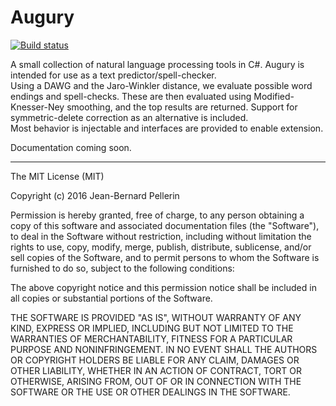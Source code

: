 # Augury

[![Build status](https://ci.appveyor.com/api/projects/status/1lmiyf9319aagk6p?svg=true)](https://ci.appveyor.com/project/jeanbern/augury)

A small collection of natural language processing tools in C#. Augury is intended for use as a text predictor/spell-checker.  
Using a DAWG and the Jaro-Winkler distance, we evaluate possible word endings and spell-checks. These are then evaluated using Modified-Knesser-Ney smoothing, and the top results are returned. Support for symmetric-delete correction as an alternative is included.  
Most behavior is injectable and interfaces are provided to enable extension.  

Documentation coming soon.

---

The MIT License (MIT)

Copyright (c) 2016 Jean-Bernard Pellerin

Permission is hereby granted, free of charge, to any person obtaining a copy of this software and associated documentation files (the "Software"), to deal in the Software without restriction, including without limitation the rights to use, copy, modify, merge, publish, distribute, sublicense, and/or sell copies of the Software, and to permit persons to whom the Software is furnished to do so, subject to the following conditions:

The above copyright notice and this permission notice shall be included in all copies or substantial portions of the Software.

THE SOFTWARE IS PROVIDED "AS IS", WITHOUT WARRANTY OF ANY KIND, EXPRESS OR IMPLIED, INCLUDING BUT NOT LIMITED TO THE WARRANTIES OF MERCHANTABILITY, FITNESS FOR A PARTICULAR PURPOSE AND NONINFRINGEMENT. IN NO EVENT SHALL THE AUTHORS OR COPYRIGHT HOLDERS BE LIABLE FOR ANY CLAIM, DAMAGES OR OTHER LIABILITY, WHETHER IN AN ACTION OF CONTRACT, TORT OR OTHERWISE, ARISING FROM, OUT OF OR IN CONNECTION WITH THE SOFTWARE OR THE USE OR OTHER DEALINGS IN THE SOFTWARE.

